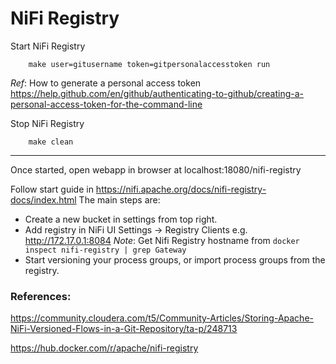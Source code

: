 # NiFi Registry


Start NiFi Registry
    
```
    make user=gitusername token=gitpersonalaccesstoken run
```    
*Ref*: How to generate a personal access token https://help.github.com/en/github/authenticating-to-github/creating-a-personal-access-token-for-the-command-line

Stop NiFi Registry

```
    make clean
```    
---

Once started, open webapp in browser at localhost:18080/nifi-registry

Follow start guide in https://nifi.apache.org/docs/nifi-registry-docs/index.html
The main steps are:

- Create a new bucket in settings from top right.
- Add registry in NiFi UI Settings -> Registry Clients
e.g. http://172.17.0.1:8084
*Note*: Get Nifi Registry hostname from ```docker inspect nifi-registry | grep Gateway```
- Start versioning your process groups, or import process groups from the registry.


### References:

https://community.cloudera.com/t5/Community-Articles/Storing-Apache-NiFi-Versioned-Flows-in-a-Git-Repository/ta-p/248713

https://hub.docker.com/r/apache/nifi-registry


